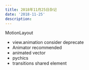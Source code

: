 ```yaml
---
title: 2018年11月25日杂记
date: '2018-11-25'
description:
---
```


MotionLayout


- view.animation consider deprecate
- Animator recommended
- animated vector 
- pychics
- transitions  shared element 
